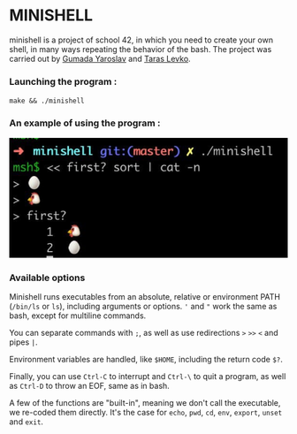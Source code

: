 # MINISHELL #

minishell is a project of school 42, in which you need to create your own shell, in many ways repeating the behavior of the bash. The project was carried out by [Gumada Yaroslav](https://github.com/GumadaYaroslav) and [Taras Levko](https://github.com/alchrist42).

### Launching the program :
  ```
make && ./minishell
  ```
### An example of using the program :
![egg.](egg.jpg)

### Available options

Minishell runs executables from an absolute, relative or environment PATH (``/bin/ls`` or ``ls``), including arguments or options. ``'`` and ``"`` work the same as bash, except for multiline commands.

You can separate commands with ``;``, as well as use redirections ``>`` ``>>`` ``<`` and pipes ``|``.

Environment variables are handled, like ``$HOME``, including the return code ``$?``.

Finally, you can use ``Ctrl-C`` to interrupt and ``Ctrl-\`` to quit a program, as well as ``Ctrl-D`` to throw an EOF, same as in bash.

A few of the functions are "built-in", meaning we don't call the executable, we re-coded them directly. It's the case for ``echo``, ``pwd``, ``cd``, ``env``, ``export``, ``unset`` and ``exit``.
